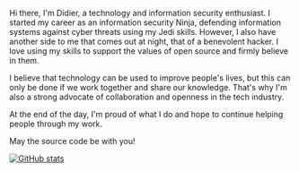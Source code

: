 Hi there, I'm Didier, a technology and information security enthusiast. I started my career as an information security Ninja, defending information systems against cyber threats using my Jedi skills. However, I also have another side to me that comes out at night, that of a benevolent hacker. I love using my skills to support the values of open source and firmly believe in them.

I believe that technology can be used to improve people's lives, but this can only be done if we work together and share our knowledge. That's why I'm also a strong advocate of collaboration and openness in the tech industry.

At the end of the day, I'm proud of what I do and hope to continue helping people through my work. 

May the source code be with you!

[![GitHub stats](https://github-readme-stats.vercel.app/api?username=dbarzin&count_private=true&show_icons=true)](https://github.com/dbarzin)

